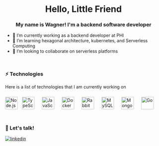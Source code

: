 # <div align="center"> Hello, Little Friend </div>

### <div align="center"> My name is Wagner! I'm a backend software developer </div>  

- 🔭 I’m currently working as a backend developer at PHI
- 🌱 I’m learning hexagonal architecture, kubernetes, and Serverless Computing
- 👯 I’m looking to collaborate on serverless platforms

</br>

### ⚡ Technologies

Here is a list of technologies that I am currently working on

<div align="left">  
<img style="margin: 10px, padding: 10" src="https://devicons.github.io/devicon/devicon.git/icons/nodejs/nodejs-original-wordmark.svg" alt="Node.js" height="40" />
<img style="margin: 10px" src="https://devicons.github.io/devicon/devicon.git/icons/typescript/typescript-original.svg" alt="TypeScript" height="40" />  
<img style="margin: 10px" src="https://devicons.github.io/devicon/devicon.git/icons/javascript/javascript-original.svg" alt="JavaScript" height="40" />  
<img style="margin: 10px" src="https://devicons.github.io/devicon/devicon.git/icons/docker/docker-original-wordmark.svg" alt="Docker" height="40" />  
<img style="margin: 10px" src="https://www.vectorlogo.zone/logos/rabbitmq/rabbitmq-icon.svg" alt="RabbitMQ" height="40" />  
<img style="margin: 10px" src="https://devicons.github.io/devicon/devicon.git/icons/mysql/mysql-original-wordmark.svg" alt="MySQL" height="40" />  
<img style="margin: 10px" src="https://devicons.github.io/devicon/devicon.git/icons/mongodb/mongodb-original-wordmark.svg" alt="MongoDB" height="40" />
<img style="margin: 10px" src="https://devicons.github.io/devicon/devicon.git/icons/go/go-original.svg" alt="Go" height="40" />  
</div>  

</br>

### 💬 Let's talk!

<div align="left">
<a href="https://www.linkedin.com/in/marqueswsm/" target="_blank">
  <img src=https://img.shields.io/badge/linkedin-%231E77B5.svg?&style=for-the-badge&logo=linkedin&logoColor=white alt=linkedin style="margin-bottom: 5px;" />
</a>
</div>  
